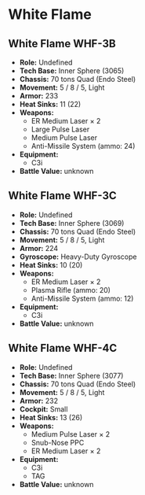 # White Flame
## White Flame WHF-3B
- **Role:** Undefined
- **Tech Base:** Inner Sphere (3065)
- **Chassis:** 70 tons Quad (Endo Steel)
- **Movement:** 5 / 8 / 5, Light
- **Armor:** 233
- **Heat Sinks:** 11 (22)
- **Weapons:**
  - ER Medium Laser × 2
  - Large Pulse Laser
  - Medium Pulse Laser
  - Anti-Missile System (ammo: 24)
- **Equipment:**
  - C3i
- **Battle Value:** unknown

## White Flame WHF-3C
- **Role:** Undefined
- **Tech Base:** Inner Sphere (3069)
- **Chassis:** 70 tons Quad (Endo Steel)
- **Movement:** 5 / 8 / 5, Light
- **Armor:** 224
- **Gyroscope:** Heavy-Duty Gyroscope
- **Heat Sinks:** 10 (20)
- **Weapons:**
  - ER Medium Laser × 2
  - Plasma Rifle (ammo: 20)
  - Anti-Missile System (ammo: 12)
- **Equipment:**
  - C3i
- **Battle Value:** unknown

## White Flame WHF-4C
- **Role:** Undefined
- **Tech Base:** Inner Sphere (3077)
- **Chassis:** 70 tons Quad (Endo Steel)
- **Movement:** 5 / 8 / 5, Light
- **Armor:** 232
- **Cockpit:** Small
- **Heat Sinks:** 13 (26)
- **Weapons:**
  - Medium Pulse Laser × 2
  - Snub-Nose PPC
  - ER Medium Laser × 2
- **Equipment:**
  - C3i
  - TAG
- **Battle Value:** unknown

